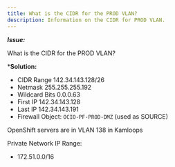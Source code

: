 ```yaml
---
title: What is the CIDR for the PROD VLAN?
description: Information on the CIDR for PROD VLAN.
---
```

***Issue:***

What is the CIDR for the PROD VLAN?

***Solution:**

* CIDR Range 	142.34.143.128/26
* Netmask 	255.255.255.192
* Wildcard Bits 0.0.0.63
* First IP 	142.34.143.128
* Last IP 	142.34.143.191
* Firewall Object: `OCIO-PF-PROD-DMZ` (used as SOURCE)

OpenShift servers are in VLAN 138 in Kamloops

Private Network IP Range:
* 172.51.0.0/16

